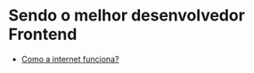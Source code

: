 # Sendo o melhor desenvolvedor Frontend

- [Como a internet funciona?](https://github.com/ebagabe/FrontMain/blob/main/0.%20Internet/01.%20Como%20a%20Internet%20Funciona.md)